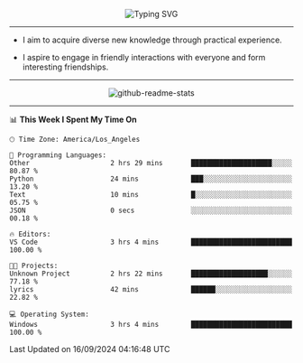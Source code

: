 <p align="center">
  <img src="https://readme-typing-svg.demolab.com?font=Fira+Code&weight=500&size=32&duration=2500&pause=1600&center=true&vCenter=true&random=false&width=1024&height=64&lines=Hi+there+%F0%9F%91%8B;I'm+delighted+you+could+make+it+here+%F0%9F%8E%89;I'm+Harry%2C+a+college+student+still+finding+my+way" alt="Typing SVG" />
</p>


---


- I aim to acquire diverse new knowledge through practical experience.

- I aspire to engage in friendly interactions with everyone and form interesting friendships.


---


<p align="center">
  <img src="https://github-readme-stats.vercel.app/api?username=Harry-Jing&show_icons=true" alt="github-readme-stats"/>
</p>


---

<!--START_SECTION:waka-->
📊 **This Week I Spent My Time On** 

```text
🕑︎ Time Zone: America/Los_Angeles

💬 Programming Languages: 
Other                    2 hrs 29 mins       ████████████████████░░░░░   80.87 % 
Python                   24 mins             ███░░░░░░░░░░░░░░░░░░░░░░   13.20 % 
Text                     10 mins             █░░░░░░░░░░░░░░░░░░░░░░░░   05.75 % 
JSON                     0 secs              ░░░░░░░░░░░░░░░░░░░░░░░░░   00.18 % 

🔥 Editors: 
VS Code                  3 hrs 4 mins        █████████████████████████   100.00 % 

🐱‍💻 Projects: 
Unknown Project          2 hrs 22 mins       ███████████████████░░░░░░   77.18 % 
lyrics                   42 mins             ██████░░░░░░░░░░░░░░░░░░░   22.82 % 

💻 Operating System: 
Windows                  3 hrs 4 mins        █████████████████████████   100.00 % 
```


 Last Updated on 16/09/2024 04:16:48 UTC
<!--END_SECTION:waka-->
